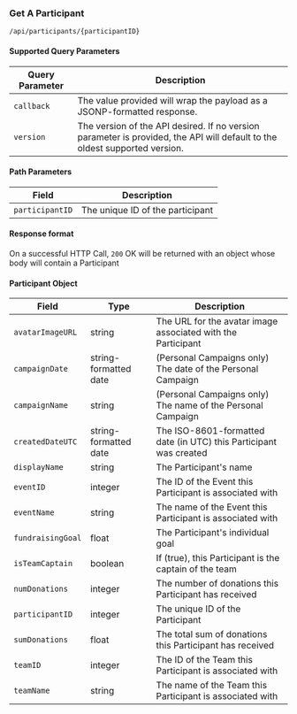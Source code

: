 ### Get A Participant
`/api/participants/{participantID}`
#### Supported Query Parameters
|Query Parameter|Description|
|---|---|
|`callback`|The value provided will wrap the payload as a JSONP-formatted response.|
|`version`|The version of the API desired. If no version parameter is provided, the API will default to the oldest supported version.|
#### Path Parameters
|Field|Description|
|---|---|
|`participantID`| The unique ID of the participant |
#### Response format
On a successful HTTP Call, `200` OK will be returned with an object whose body will contain a Participant
#### Participant Object
|Field|Type|Description|
|---|---|---|
|`avatarImageURL` |string|The URL for the avatar image associated with the Participant|
|`campaignDate` |string-formatted date|(Personal Campaigns only) The date of the Personal Campaign|
|`campaignName` |string|(Personal Campaigns only) The name of the Personal Campaign|
|`createdDateUTC` |string-formatted date|The ISO-8601-formatted date (in UTC) this Participant was created|
|`displayName` |string|The Participant's name|
|`eventID` |integer|The ID of the Event this Participant is associated with|
|`eventName` |string|The name of the Event this Participant is associated with|
|`fundraisingGoal` |float|The Participant's individual goal|
|`isTeamCaptain` |boolean|If (true), this Participant is the captain of the team|
|`numDonations` |integer|The number of donations this Participant has received|
|`participantID` |integer|The unique ID of the Participant|
|`sumDonations` |float|The total sum of donations this Participant has received|
|`teamID` |integer|The ID of the Team this Participant is associated with|
|`teamName` |string|The name of the Team this Participant is associated with|
